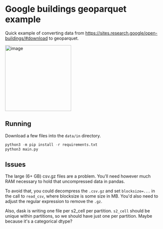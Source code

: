 # Google buildings geoparquet example

Quick example of converting data from https://sites.research.google/open-buildings/#download to geoparquet.

<img width="215" alt="image" src="https://github.com/opengeospatial/geoparquet/assets/1312546/a634fc9c-7b2f-4ce9-a4a0-a3d4932e185f">


## Running

Download a few files into the `data/in` directory.

```python
python3 -m pip install -r requirements.txt
python3 main.py
```

## Issues

The large (6+ GB) csv.gz files are a problem. You'll need however much RAM
necessary to hold that uncompressed data in pandas.

To avoid that, you could decompress the `.csv.gz` and set `blocksize=...` in the call to `read_csv`,
where blocksize is some size in MB. You'd also need to adjust the regular expression to remove the `.gz`.

Also, dask is writing one file per s2_cell per partition. `s2_cell` should be unique within partitions, so we should have just one per partition. Maybe because it's a categorical dtype?